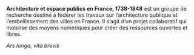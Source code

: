 **Architecture et espace publics en France, 1738-1848** est un groupe de recherche destiné à fédérer les travaux sur l’architecture publique et l’embellissement des villes en France. Il s’agit d’un projet collaboratif qui mobilise des moyens numériques pour créer des ressources ouvertes et libres.

*Ars longa, vita brevis*
